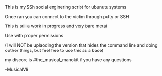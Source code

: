 This is my SSh social enginering script for ubunutu systems

Once ran you can connect to the victim through putty or SSH

This is still a work in progress and very bare metal

Use with proper permissions 

(I will NOT be uplaoding the version that hides the command line and doing outher things, but feel free to use this as a base)

my discord is #the_musical_manokit if you have any questions

-MusicalVR
